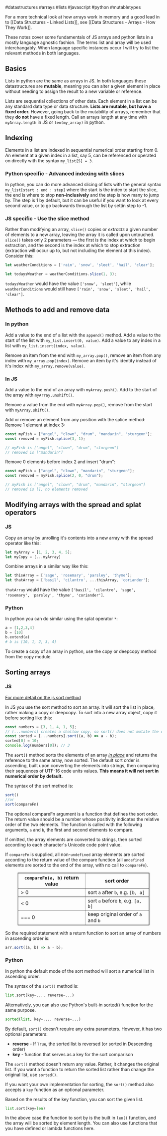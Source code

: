 #datastructures #arrays #lists #javascript #python #mutabletypes

For a more technical look at how arrays work in memory and a good lead in to [[Data Structures - Linked Lists]], see [[Data Structures - Arrays - How They Work]].

These notes cover some fundamentals of JS arrays and python lists in a mostly language agnostic fashion. The terms list and array will be used interchangably. When language specific instances occur I will try to list the relevant methods in both languages.

## Basics
Lists in python are the same as arrays in JS. In both languages these datastructures are **mutable**, meaning you can alter a given element in place without needing to assign the result to a new variable or reference. 

Lists are sequential collections of other data. Each element in a list can be any standard data type or data structure. **Lists are mutable, but have a fixed order.** However, going back to the mutability of arrays, remember that they **do not** have a fixed length. Call an arrays length at any time with `myArray.length` in JS or `len(my_array)` in python.

## Indexing
Elements in a list are indexed in sequential numerical order starting from 0. An element at a given index in a list, say 5, can be referenced or operated on directly with the syntax `my_list[5] = 3`.

### Python specific - Advanced indexing with slices
In python, you can do more advanced slicing of lists with the general syntax `my_list[start : end : step]` where the start is the index to start the slice, the end is where to stop **non-inclusively** and the step is how many to jump by. The step is 1 by default, but it can be useful if you want to look at every second value, or to go backwards through the list by settin step to -1.

### JS specific - Use the slice method
Rather than modifying an array, `slice()` copies or _extracts_ a given number of elements to a new array, leaving the array it is called upon untouched. `slice()` takes only 2 parameters — the first is the index at which to begin extraction, and the second is the index at which to stop extraction (extraction will occur up to, but not including the element at this index). Consider this:
```js
let weatherConditions = ['rain', 'snow', 'sleet', 'hail', 'clear'];

let todaysWeather = weatherConditions.slice(1, 3);
```
`todaysWeather` would have the value `['snow', 'sleet']`, while `weatherConditions` would still have `['rain', 'snow', 'sleet', 'hail', 'clear']`.

## Methods to add and remove data
### In python
Add a value to the end of a list with the `append()` method. Add a value to the start of the list with `my_list.insert(0, value)`. Add a value to any index in a list with `my_list.insert(index, value)`.

Remove an item from the end with `my_array.pop()`, remove an item from any index with `my_array.pop(index)`. Remove an item by it's identity instead of it's index with `my_array.remove(value)`.

### In JS
Add a value to the end of an array with `myArray.push()`. Add to the start of the array with `myArray.unshift()`.

Remove a value from the end with `myArray.pop()`, remove from the start with `myArray.shift()`.

Add or remove an element from any position with the splice method:
Remove 1 element at index 3:
```js
const myFish = ["angel", "clown", "drum", "mandarin", "sturgeon"];
const removed = myFish.splice(3, 1);

// myFish is ["angel", "clown", "drum", "sturgeon"]
// removed is ["mandarin"]
```
Remove 0 elements before index 2 and insert "drum":
```js
const myFish = ["angel", "clown", "mandarin", "sturgeon"];
const removed = myFish.splice(2, 0, "drum");

// myFish is ["angel", "clown", "drum", "mandarin", "sturgeon"]
// removed is [], no elements removed
```

## Modifying arrays with the spread and splat operators
### JS
Copy an array by unrolling it's contents into a new array with the spread operator like this:
```js
let myArray = [1, 2, 3, 4, 5];
let myCopy = [...myArray]
```
Combine arrays in a similar way like this:
```js
let thisArray = ['sage', 'rosemary', 'parsley', 'thyme'];
let thatArray = ['basil', 'cilantro', ...thisArray, 'coriander'];
```
`thatArray` would have the value `['basil', 'cilantro', 'sage', 'rosemary', 'parsley', 'thyme', 'coriander']`.

### Python
In python you can do similar using the splat operator `*`:
```python
a = [1,2,3,4]
b = [10]
b.extend(a)
# b is [10, 1, 2, 3, 4]
```
 To create a copy of an array in python, use the copy or deepcopy method from the copy module.

## Sorting arrays
### JS
[For more detail on the js sort method](https://developer.mozilla.org/en-US/docs/Web/JavaScript/Reference/Global_Objects/Array/sort)

In JS you use the sort method to sort an array. It will sort the list in place, rather making a copy or deepcopy. To sort into a new array object, copy it before sorting like this:
```js
const numbers = [3, 1, 4, 1, 5];
// [...numbers] creates a shallow copy, so sort() does not mutate the original
const sorted = [...numbers].sort((a, b) => a - b);
sorted[0] = 10;
console.log(numbers[0]); // 3
```
The **`sort()`** method sorts the elements of an array _[in place](https://en.wikipedia.org/wiki/In-place_algorithm)_ and returns the reference to the same array, now sorted. The default sort order is ascending, built upon converting the elements into strings, then comparing their sequences of UTF-16 code units values. **This means it will not sort in numerical order by default.**

The syntax of the sort method is:
```js
sort()
//or
sort(compareFn)
```
The optional compareFn argument is a function that defines the sort order. The return value should be a number whose positivity indicates the relative order of the two elements. The function is called with the following arguments, `a` and `b`, the first and second elements to compare.

If omitted, the array elements are converted to strings, then sorted according to each character's Unicode code point value.

If `compareFn` is supplied, all non-`undefined` array elements are sorted according to the return value of the compare function (all `undefined` elements are sorted to the end of the array, with no call to `compareFn`).

<figure class="table-container">
  <table border="1">
    <thead>
      <tr>
        <th><code>compareFn(a, b)</code> return value</th>
        <th>sort order</th>
      </tr>
    </thead>
    <tbody>
      <tr>
        <td>&gt; 0</td>
        <td>sort <code>a</code> after <code>b</code>, e.g. <code>[b, a]</code></td>
      </tr>
      <tr>
        <td>&lt; 0</td>
        <td>sort <code>a</code> before <code>b</code>, e.g. <code>[a, b]</code></td>
      </tr>
      <tr>
        <td>=== 0</td>
        <td>keep original order of <code>a</code> and <code>b</code></td>
      </tr>
    </tbody>
  </table>
</figure>

So the required statement with a return function to sort an array of numbers in ascending order is:
```js
arr.sort((a, b) => a - b);
```

### Python
In python the default mode of the sort method will sort a numerical list in ascending order.

The syntax of the `sort()` method is:
```python
list.sort(key=..., reverse=...)
```
Alternatively, you can also use Python's built-in [sorted()](https://www.programiz.com/python-programming/methods/built-in/sorted) function for the same purpose.
```python
sorted(list, key=..., reverse=...)
```
By default, `sort()` doesn't require any extra parameters. However, it has two optional parameters:

-   **reverse** - If `True`, the sorted list is reversed (or sorted in Descending order)
-   **key** - function that serves as a key for the sort comparison

The `sort()` method doesn't return any value. Rather, it changes the original list.
If you want a function to return the sorted list rather than change the original list, use `sorted()`.

If you want your own implementation for sorting, the `sort()` method also accepts a `key` function as an optional parameter.

Based on the results of the key function, you can sort the given list.
```python
list.sort(key=len)
```
In the above case the function to sort by is the built in `len()` function, and the array will be sorted by element length. You can also use functions that you have defined or lambda functions here.

